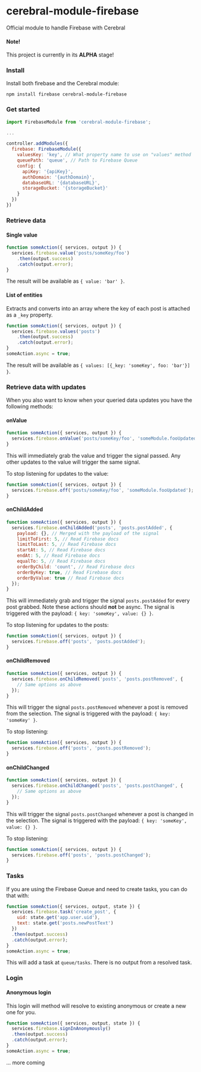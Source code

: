 # cerebral-module-firebase
Official module to handle Firebase with Cerebral

#### Note!
This project is currently in its **ALPHA** stage!

### Install
Install both firebase and the Cerebral module:

`npm install firebase cerebral-module-firebase`

### Get started
```js
import FirebaseModule from 'cerebral-module-firebase';

...

controller.addModules({
  firebase: FirebaseModule({
    valuesKey: 'key', // What property name to use on "values" method
    queuePath: 'queue', // Path to Firebase Queue
    config: {
      apiKey: '{apiKey}',
      authDomain: '{authDomain}',
      databaseURL: '{databaseURL}',
      storageBucket: '{storageBucket}'
    }
  })
})
```

### Retrieve data

#### Single value
```js
function someAction({ services, output }) {
  services.firebase.value('posts/someKey/foo')
    .then(output.success)
    .catch(output.error);
}
```
The result will be available as `{ value: 'bar' }`.

#### List of entities
Extracts and converts into an array where the key of each post is attached as a `_key` property.

```js
function someAction({ services, output }) {
  services.firebase.values('posts')
    .then(output.success)
    .catch(output.error);
}
someAction.async = true;
```
The result will be available as `{ values: [{_key: 'someKey', foo: 'bar'}] }`.

### Retrieve data with updates
When you also want to know when your queried data updates you have the following methods:

#### onValue
```js
function someAction({ services, output }) {
  services.firebase.onValue('posts/someKey/foo', 'someModule.fooUpdated');
}
```
This will immediately grab the value and trigger the signal passed. Any other updates to the value will trigger the same signal.

To stop listening for updates to the value:
```js
function someAction({ services, output }) {
  services.firebase.off('posts/someKey/foo', 'someModule.fooUpdated');
}
```

#### onChildAdded
```js
function someAction({ services, output }) {
  services.firebase.onChildAdded('posts', 'posts.postAdded', {
    payload: {}, // Merged with the payload of the signal
    limitToFirst: 5, // Read Firebase docs
    limitToLast: 5, // Read Firebase docs
    startAt: 5, // Read Firebase docs
    endAt: 5, // Read Firebase docs
    equalTo: 5, // Read Firebase docs
    orderByChild: 'count', // Read Firebase docs
    orderByKey: true, // Read Firebase docs
    orderByValue: true // Read Firebase docs
  });
}
```
This will immediately grab and trigger the signal `posts.postAdded` for every post grabbed. Note these actions should **not** be async. The signal is triggered with the payload: `{ key: 'someKey', value: {} }`.

To stop listening for updates to the posts:
```js
function someAction({ services, output }) {
  services.firebase.off('posts', 'posts.postAdded');
}
```

#### onChildRemoved
```js
function someAction({ services, output }) {
  services.firebase.onChildRemoved('posts', 'posts.postRemoved', {
    // Same options as above
  });
}
```
This will trigger the signal `posts.postRemoved` whenever a post is removed from the selection. The signal is triggered with the payload: `{ key: 'someKey' }`.

To stop listening:
```js
function someAction({ services, output }) {
  services.firebase.off('posts', 'posts.postRemoved');
}
```

#### onChildChanged
```js
function someAction({ services, output }) {
  services.firebase.onChildChanged('posts', 'posts.postChanged', {
    // Same options as above
  });
}
```
This will trigger the signal `posts.postChanged` whenever a post is changed in the selection. The signal is triggered with the payload: `{ key: 'someKey', value: {} }`.

To stop listening:
```js
function someAction({ services, output }) {
  services.firebase.off('posts', 'posts.postChanged');
}
```

### Tasks
If you are using the Firebase Queue and need to create tasks, you can do that with:

```js
function someAction({ services, output, state }) {
  services.firebase.task('create_post', {
    uid: state.get('app.user.uid'),
    text: state.get('posts.newPostText')
  })
  .then(output.success)
  .catch(output.error);
}
someAction.async = true;
```

This will add a task at `queue/tasks`. There is no output from a resolved task.

### Login

#### Anonymous login
This login will method will resolve to existing anonymous or create a new one for you.

```js
function someAction({ services, output, state }) {
  services.firebase.signInAnonymously()
  .then(output.success)
  .catch(output.error);
}
someAction.async = true;
```

... more coming
